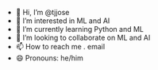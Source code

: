 - 👋 Hi, I’m @tjjose
- 👀 I’m interested in ML and AI
- 🌱 I’m currently learning Python and ML
- 💞️ I’m looking to collaborate on ML and AI
- 📫 How to reach me . email
- 😄 Pronouns: he/him

<!---
tjjose/tjjose is a ✨ special ✨ repository because its `README.md` (this file) appears on your GitHub profile.
You can click the Preview link to take a look at your changes.
--->
